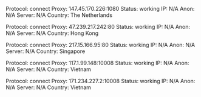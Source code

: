 Protocol: connect
Proxy: 147.45.170.226:1080
Status: working
IP: N/A
Anon: N/A
Server: N/A
Country: The Netherlands

Protocol: connect
Proxy: 47.239.217.242:80
Status: working
IP: N/A
Anon: N/A
Server: N/A
Country: Hong Kong

Protocol: connect
Proxy: 217.15.166.95:80
Status: working
IP: N/A
Anon: N/A
Server: N/A
Country: Singapore

Protocol: connect
Proxy: 117.1.99.148:10008
Status: working
IP: N/A
Anon: N/A
Server: N/A
Country: Vietnam

Protocol: connect
Proxy: 171.234.227.2:10008
Status: working
IP: N/A
Anon: N/A
Server: N/A
Country: Vietnam

